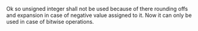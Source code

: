 Ok so unsigned integer shall not be used because of there rounding offs and expansion in case of negative value assigned to it. Now it can only be used in case of bitwise operations.